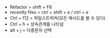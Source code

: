 - Refactor = shift + F6
- recently files = ctrl + shift + e / ctrl + e
- Ctrl + f12 = 파일스트럭쳐(모든 메서드를 볼 수 있다)
- Ctrl + h  = 상속관계를 나타냄
- alt + j = 다중문자 선택
